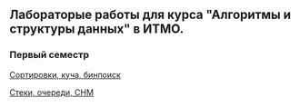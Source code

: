 ## Лабораторые работы для курса "Алгоритмы и структуры данных" в ИТМО.

### Первый семестр

[Сортировки, куча, бинпоиск](https://github.com/bnkspbrus/itmo_algorithms_and_data_structures/tree/main/sem1_lab1)

[Стеки, очереди, СНМ](https://github.com/bnkspbrus/itmo_algorithms_and_data_structures/tree/main/sem1_lab2)
